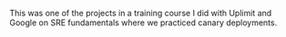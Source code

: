 This was one of the projects in a training course I did with Uplimit and Google on SRE fundamentals where we practiced canary deployments.

